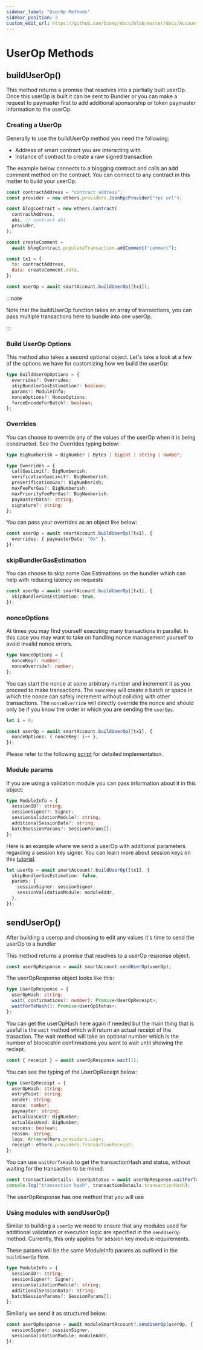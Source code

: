 ```yaml
---
sidebar_label: "UserOp Methods"
sidebar_position: 3
custom_edit_url: https://github.com/bcnmy/docs/blob/master/docs/Account/methods/userOpMethods.md
---
```


# UserOp Methods

## buildUserOp()

This method returns a promise that resolves into a partially built userOp. Once this userOp is built it can be sent to Bundler or you can make a request to paymaster first to add additional sponsorship or token paymaster information to the userOp.

### Creating a UserOp

Generally to use the buildUserOp method you need the following:

- Address of smart contract you are interacting with
- Instance of contract to create a raw signed transaction

The example below connects to a blogging contract and calls an add comment method on the contract. You can connect to any contract in this matter to build your userOp.

```js
const contractAddress = "contract address";
const provider = new ethers.providers.JsonRpcProvider("rpc url");

const blogContract = new ethers.Contract(
  contractAddress,
  abi, // contract abi
  provider,
);

const createComment =
  await blogContract.populateTransaction.addComment("comment");

const tx1 = {
  to: contractAddress,
  data: createComment.data,
};

const userOp = await smartAccount.buildUserOp([tx1]);
```

:::note

Note that the buildUserOp function takes an array of transactions, you can pass multiple transactions here to bundle into one userOp.

:::

### Build UserOp Options

This method also takes a second optional object. Let's take a look at a few of the options we have for customizing how we build the userOp:

```ts
type BuildUserOpOptions = {
  overrides?: Overrides;
  skipBundlerGasEstimation?: boolean;
  params?: ModuleInfo;
  nonceOptions?: NonceOptions;
  forceEncodeForBatch?: boolean;
};
```

### Overrides

You can choose to override any of the values of the userOp when it is being constructed. See the Overrides typing below:

```ts
type BigNumberish = BigNumber | Bytes | bigint | string | number;

type Overrides = {
  callGasLimit?: BigNumberish;
  verificationGasLimit?: BigNumberish;
  preVerificationGas?: BigNumberish;
  maxFeePerGas?: BigNumberish;
  maxPriorityFeePerGas?: BigNumberish;
  paymasterData?: string;
  signature?: string;
};
```

You can pass your overrides as an object like below:

```ts
const userOp = await smartAccount.buildUserOp([tx1], {
  overrides: { paymasterData: "0x" },
});
```

### skipBundlerGasEstimation

You can choose to skip some Gas Estimations on the bundler which can help with reducing latency on requests

```ts
const userOp = await smartAccount.buildUserOp([tx1], {
  skipBundlerGasEstimation: true,
});
```

### nonceOptions

At times you may find yourself executing many transactions in parallel. In this case you may want to take on handling nonce management yourself to avoid invalid nonce errors.

```ts
type NonceOptions = {
  nonceKey?: number;
  nonceOverride?: number;
};
```

You can start the nonce at some arbitrary number and increment it as you proceed to make transactions. The `nonceKey` will create a batch or space in which the nonce can safely increment without colliding with other transactions. The `nonceOverride` will directly override the nonce and should only be if you know the order in which you are sending the `userOps`.

```ts
let i = 0;

const userOp = await smartAccount.buildUserOp([tx1], {
  nonceOptions: { nonceKey: i++ },
});
```

Please refer to the following [script](https://github.com/bcnmy/sdk-examples/blob/master/backend-node/scripts/gasless/parallelUserOpsMintNFT.ts#L95) for detailed implementation.

### Module params

If you are using a validation module you can pass information about it in this object:

```ts
type ModuleInfo = {
  sessionID?: string;
  sessionSigner?: Signer;
  sessionValidationModule?: string;
  additionalSessionData?: string;
  batchSessionParams?: SessionParams[];
};
```

Here is an example where we send a userOp with additional parameters regarding a session key signer. You can learn more about session keys on this [tutorial](/category/session-keys-tutorial).

```ts
let userOp = await smartAccount?.buildUserOp([tx1], {
  skipBundlerGasEstimation: false,
  params: {
    sessionSigner: sessionSigner,
    sessionValidationModule: moduleAddr,
  },
});
```

## sendUserOp()

After building a userop and choosing to edit any values it's time to send the userOp to a bundler

This method returns a promise that resolves to a userOp response object.

```ts
const userOpResponse = await smartAccount.sendUserOp(userOp);
```

The userOpResponse object looks like this:

```ts
type UserOpResponse = {
  userOpHash: string;
  wait(_confirmations?: number): Promise<UserOpReceipt>;
  waitForTxHash(): Promise<UserOpStatus>;
};
```

You can get the userOpHash here again if needed but the main thing that is useful is the `wait` method which will return an actual receipt of the trasaction. The wait method will take an optional number which is the number of blockcahin confirmations you want to wait until showing the reciept.

```ts
const { receipt } = await userOpResponse.wait(1);
```

You can see the typing of the UserOpReceipt below:

```ts
type UserOpReceipt = {
  userOpHash: string;
  entryPoint: string;
  sender: string;
  nonce: number;
  paymaster: string;
  actualGasCost: BigNumber;
  actualGasUsed: BigNumber;
  success: boolean;
  reason: string;
  logs: Array<ethers.providers.Log>;
  receipt: ethers.providers.TransactionReceipt;
};
```

You can use `waitForTxHash` to get the transactionHash and status, without waiting for the transaction to be mined.

```ts
const transactionDetails: UserOpStatus = await userOpResponse.waitForTxHash();
console.log("transaction hash", transactionDetails.transactionHash);
```

The userOpResponse has one method that you will use

### Using modules with sendUserOp()

Similar to building a `userOp` we need to ensure that any modules used for additional validation or execution logic are specified in the `sendUserOp` method. Currently, this only applies for session key module requirements.

These params will be the same ModuleInfo params as outlined in the `buildUserOp` flow.

```ts
type ModuleInfo = {
  sessionID?: string;
  sessionSigner?: Signer;
  sessionValidationModule?: string;
  additionalSessionData?: string;
  batchSessionParams?: SessionParams[];
};
```

Similarly we send it as structured below:

```ts
const userOpResponse = await moduleSmartAccount?.sendUserOp(userOp, {
  sessionSigner: sessionSigner,
  sessionValidationModule: moduleAddr,
});
```
